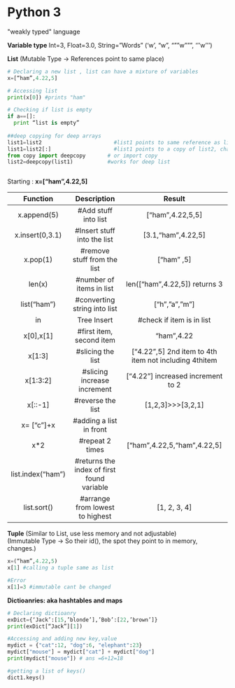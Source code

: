 # Python 3  
"weakly typed" language    
  
**Variable type**
Int=3, Float=3.0, String=”Words” (‘w’, “w”, “””w”””, ‘’’w’’’)

**List** (Mutable Type -> References point to same place)  
```python
# Declaring a new list , list can have a mixture of variables
x=[“ham”,4.22,5] 

# Accessing list
print(x[0]) #prints "ham"

# Checking if list is empty
if a==[]: 
  print “list is empty”
  
##deep copying for deep arrays
list1=list2                       #list1 points to same reference as list2
list1=list2[:]                    #list1 points to a copy of list2, changes in list2 does not affect list1
from copy import deepcopy       # or import copy
list2=deepcopy(list1)         	#works for deep list



```
Starting : **x=[“ham”,4.22,5]**  

|Function            | Description           | Result|
|:-------------:|:-------------:|:-------------:|
| x.append(5)                   | #Add stuff into list                              |[“ham”,4.22,5,5]|
| x.insert(0,3.1)               | #Insert stuff into the list                       |[3.1,“ham”,4.22,5] |
| x.pop(1)                      | #remove stuff from the list                       |[“ham” ,5]   |
| len(x)                        | #number of items in list                        |len([“ham”,4.22,5])  returns 3    |
| list(“ham”)                   | #converting string into list                    |[“h”,”a”,”m”]              |
| in | Tree Insert              | #check if item is in list                       |“ham” in x… returns True, “h” in x… returns False|
| x[0],x[1]                     | #first item, second item                        |“ham”,4.22      |
| x[1:3]                        | #slicing the list                               |[“4.22”,5]  2nd item to 4th item not including 4thitem |
| x[1:3:2]	                    | #slicing increase increment                     |[“4.22”] increased increment to 2 |
| x[::-1]                       | #reverse the list                               |[1,2,3]>>>[3,2,1]    |
| x= [“c”]+x                    | #adding a list in front                         |                 |
| x*2                           | #repeat 2 times                                 | [“ham”,4.22,5,“ham”,4.22,5]   |
| list.index(“ham”)             | #returns the index of first found variable      |                          |
| list.sort()                   |#arrange from lowest to highest                  | [1, 2, 3, 4]| 

**Tuple** (Similar to List, use less memory and not adjustable)   
(Immutable Type ->  So their id(), the spot they point to in memory, changes.)  
```python
x=(“ham”,4.22,5)
x[1] #calling a tuple same as list

#Error
x[1]=3 #immutable cant be changed
```  
  
**Dictioanries: aka hashtables and maps**  
```python
# Declaring dictioanry
exDict={‘Jack’:[15,’blonde’],’Bob’:[22,’brown’]}
print(exDict[“Jack”][1])

#Accessing and adding new key,value
mydict = {"cat":12, "dog":6, "elephant":23}
mydict["mouse"] = mydict["cat"] + mydict["dog"]
print(mydict["mouse"]) # ans =6+12=18

#getting a list of keys()
dict1.keys()
```

